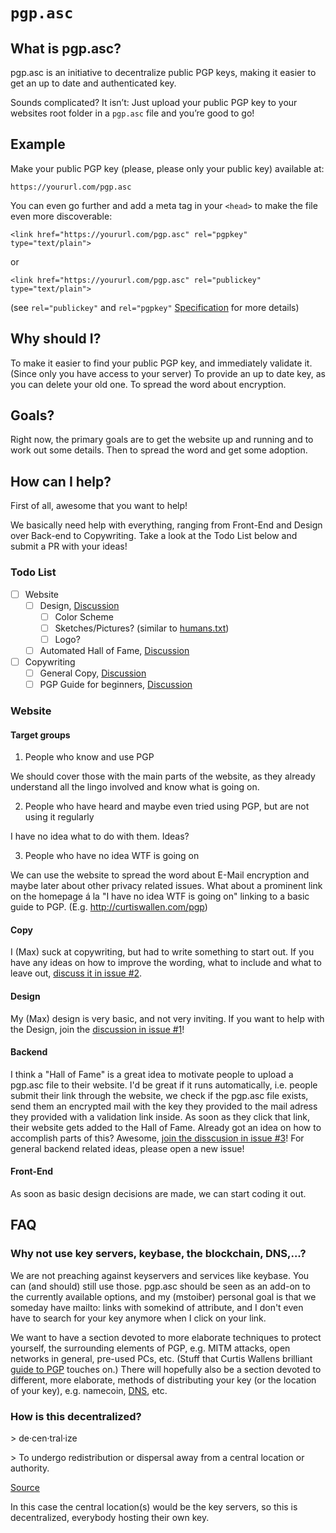 # `pgp.asc`

## What is pgp.asc?

pgp.asc is an initiative to decentralize public PGP keys, making it easier to get an up to date and authenticated key.

Sounds complicated? It isn’t: Just upload your public PGP key to your websites root folder in a `pgp.asc` file and you’re good to go!

## Example

Make your public PGP key (please, please only your public key) available at:

	https://yoururl.com/pgp.asc

You can even go further and add a meta tag in your `<head>` to make the file even more discoverable:

	<link href="https://yoururl.com/pgp.asc" rel="pgpkey" type="text/plain">

or

	<link href="https://yoururl.com/pgp.asc" rel="publickey" type="text/plain">

(see `rel="publickey"` and `rel="pgpkey"` [Specification](https://xato.net/cryptography/rel-publickey-rel-pgpkey/#.VKe984HGKrU) for more details)

## Why should I?

To make it easier to find your public PGP key, and immediately validate it. (Since only you have access to your server) 
To provide an up to date key, as you can delete your old one. 
To spread the word about encryption.

## Goals?

Right now, the primary goals are to get the website up and running and to work out some details. Then to spread the word and get some adoption.

## How can I help?

First of all, awesome that you want to help!

We basically need help with everything, ranging from Front-End and Design over Back-end to Copywriting. Take a look at the Todo List below and submit a PR with your ideas! 

### Todo List

- [ ] Website
	- [ ] Design, [Discussion](/../../issues/1)
		- [ ] Color Scheme
		- [ ] Sketches/Pictures? (similar to [humans.txt](http://humanstxt.org))
		- [ ] Logo?
	- [ ] Automated Hall of Fame, [Discussion](/../../issues/3)
- [ ] Copywriting
	- [ ] General Copy, [Discussion](/../../issues/2)
	- [ ] PGP Guide for beginners, [Discussion](/../../issues/5)

### Website

#### Target groups

1) People who know and use PGP

We should cover those with the main parts of the website, as they already understand all the lingo involved and know what is going on.

2) People who have heard and maybe even tried using PGP, but are not using it regularly

I have no idea what to do with them. Ideas?

3) People who have no idea WTF is going on

We can use the website to spread the word about E-Mail encryption and maybe later about other privacy related issues. What about a prominent link on the homepage á la "I have no idea WTF is going on" linking to a basic guide to PGP. (E.g. http://curtiswallen.com/pgp) 

#### Copy

I (Max) suck at copywriting, but had to write something to start out. If you have any ideas on how to improve the wording, what to include and what to leave out, [discuss it in issue #2](/../../issues/2).

#### Design

My (Max) design is very basic, and not very inviting. If you want to help with the Design, join the [discussion in issue #1](/../../issues/1)!

#### Backend

I think a "Hall of Fame" is a great idea to motivate people to upload a pgp.asc file to their website. I'd be great if it runs automatically, i.e. people submit their link through the website, we check if the pgp.asc file exists, send them an encrypted mail with the key they provided to the mail adress they provided with a validation link inside. As soon as they click that link, their website gets added to the Hall of Fame. Already got an idea on how to accomplish parts of this? Awesome, [join the disscusion in issue #3](/../../issues/3)! For general backend related ideas, please open a new issue!

#### Front-End

As soon as basic design decisions are made, we can start coding it out. 

## FAQ

### Why not use key servers, keybase, the blockchain, DNS,...?

We are not preaching against keyservers and services like keybase. You can (and should) still use those. pgp.asc should be seen as an add-on to the currently available options, and my (mstoiber) personal goal is that we someday have mailto: links with somekind of attribute, and I don't even have to search for your key anymore when I click on your link.

We want to have a section devoted to more elaborate techniques to protect yourself, the surrounding elements of PGP, e.g. MITM attacks, open networks in general, pre-used PCs, etc. (Stuff that Curtis Wallens brilliant [guide to PGP](http://curtiswallen.com/pgp) touches on.) There will hopefully also be a section devoted to different, more elaborate, methods of distributing your key (or the location of your key), e.g. namecoin, [DNS](http://www.gushi.org/make-dns-cert/HOWTO.html), etc.

### How is this decentralized?

&gt; de·cen·tral·ize
 
&gt; To undergo redistribution or dispersal away from a central location or authority.

[Source](http://www.thefreedictionary.com/decentralized)

In this case the central location(s) would be the key servers, so this is decentralized, everybody hosting their own key.
